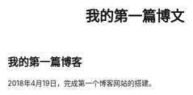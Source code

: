 ﻿---
title: 我的第一篇博文
Theme Tutorial description: 终于完成了自己第一个博客网站的搭建。用此文测试博客功能并留作纪念。
categories:
 - tutorial tags: 生活
---

## 我的第一篇博客
2018年4月19日，完成第一个博客网站的搭建。